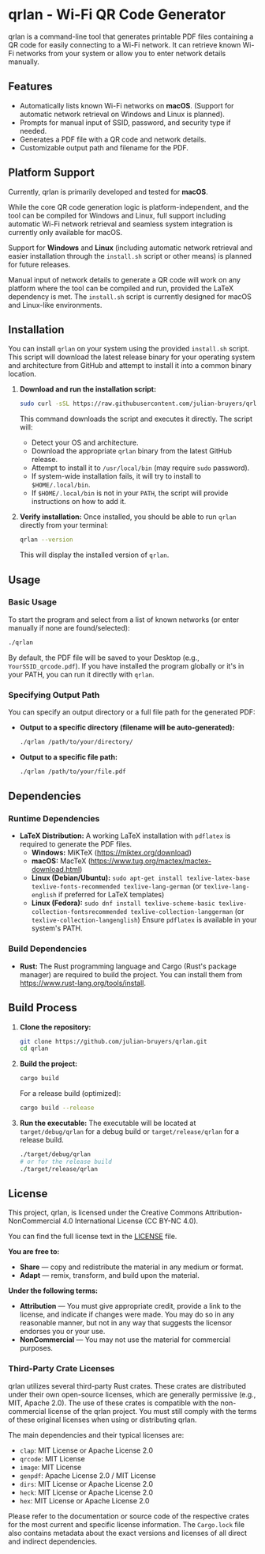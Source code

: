 # qrlan - Wi-Fi QR Code Generator

qrlan is a command-line tool that generates printable PDF files containing a QR code for easily connecting to a Wi-Fi network. It can retrieve known Wi-Fi networks from your system or allow you to enter network details manually.

## Features

*   Automatically lists known Wi-Fi networks on **macOS**. (Support for automatic network retrieval on Windows and Linux is planned).
*   Prompts for manual input of SSID, password, and security type if needed.
*   Generates a PDF file with a QR code and network details.
*   Customizable output path and filename for the PDF.

## Platform Support

Currently, qrlan is primarily developed and tested for **macOS**.

While the core QR code generation logic is platform-independent, and the tool can be compiled for Windows and Linux, full support including automatic Wi-Fi network retrieval and seamless system integration is currently only available for macOS.

Support for **Windows** and **Linux** (including automatic network retrieval and easier installation through the `install.sh` script or other means) is planned for future releases.

Manual input of network details to generate a QR code will work on any platform where the tool can be compiled and run, provided the LaTeX dependency is met. The `install.sh` script is currently designed for macOS and Linux-like environments.

## Installation

You can install `qrlan` on your system using the provided `install.sh` script. This script will download the latest release binary for your operating system and architecture from GitHub and attempt to install it into a common binary location.

1.  **Download and run the installation script:**
    ```bash
    sudo curl -sSL https://raw.githubusercontent.com/julian-bruyers/qrlan-cli/main/install.sh | bash
    ```
    This command downloads the script and executes it directly. The script will:
    *   Detect your OS and architecture.
    *   Download the appropriate `qrlan` binary from the latest GitHub release.
    *   Attempt to install it to `/usr/local/bin` (may require `sudo` password).
    *   If system-wide installation fails, it will try to install to `$HOME/.local/bin`.
    *   If `$HOME/.local/bin` is not in your `PATH`, the script will provide instructions on how to add it.

2.  **Verify installation:**
    Once installed, you should be able to run `qrlan` directly from your terminal:
    ```bash
    qrlan --version
    ```
    This will display the installed version of `qrlan`.

## Usage

### Basic Usage
To start the program and select from a list of known networks (or enter manually if none are found/selected):
```bash
./qrlan
```
By default, the PDF file will be saved to your Desktop (e.g., `YourSSID_qrcode.pdf`). If you have installed the program globally or it's in your PATH, you can run it directly with `qrlan`.

### Specifying Output Path
You can specify an output directory or a full file path for the generated PDF:

*   **Output to a specific directory (filename will be auto-generated):**
    ```bash
    ./qrlan /path/to/your/directory/
    ```
*   **Output to a specific file path:**
    ```bash
    ./qrlan /path/to/your/file.pdf
    ```

## Dependencies

### Runtime Dependencies
*   **LaTeX Distribution:** A working LaTeX installation with `pdflatex` is required to generate the PDF files.
    *   **Windows:** MiKTeX (<https://miktex.org/download>)
    *   **macOS:** MacTeX (<https://www.tug.org/mactex/mactex-download.html>)
    *   **Linux (Debian/Ubuntu):** `sudo apt-get install texlive-latex-base texlive-fonts-recommended texlive-lang-german` (or `texlive-lang-english` if preferred for LaTeX templates)
    *   **Linux (Fedora):** `sudo dnf install texlive-scheme-basic texlive-collection-fontsrecommended texlive-collection-langgerman` (or `texlive-collection-langenglish`)
    Ensure `pdflatex` is available in your system's PATH.

### Build Dependencies
*   **Rust:** The Rust programming language and Cargo (Rust's package manager) are required to build the project. You can install them from <https://www.rust-lang.org/tools/install>.

## Build Process

1.  **Clone the repository:**
    ```bash
    git clone https://github.com/julian-bruyers/qrlan.git
    cd qrlan
    ```
2.  **Build the project:**
    ```bash
    cargo build
    ```
    For a release build (optimized):
    ```bash
    cargo build --release
    ```
3.  **Run the executable:**
    The executable will be located at `target/debug/qrlan` for a debug build or `target/release/qrlan` for a release build.
    ```bash
    ./target/debug/qrlan
    # or for the release build
    ./target/release/qrlan
    ```

## License

This project, qrlan, is licensed under the Creative Commons Attribution-NonCommercial 4.0 International License (CC BY-NC 4.0).

You can find the full license text in the [LICENSE](LICENSE) file.

**You are free to:**
*   **Share** — copy and redistribute the material in any medium or format.
*   **Adapt** — remix, transform, and build upon the material.

**Under the following terms:**
*   **Attribution** — You must give appropriate credit, provide a link to the license, and indicate if changes were made. You may do so in any reasonable manner, but not in any way that suggests the licensor endorses you or your use.
*   **NonCommercial** — You may not use the material for commercial purposes.

### Third-Party Crate Licenses

qrlan utilizes several third-party Rust crates. These crates are distributed under their own open-source licenses, which are generally permissive (e.g., MIT, Apache 2.0). The use of these crates is compatible with the non-commercial license of the qrlan project. You must still comply with the terms of these original licenses when using or distributing qrlan.

The main dependencies and their typical licenses are:
*   `clap`: MIT License or Apache License 2.0
*   `qrcode`: MIT License
*   `image`: MIT License
*   `genpdf`: Apache License 2.0 / MIT License
*   `dirs`: MIT License or Apache License 2.0
*   `heck`: MIT License or Apache License 2.0
*   `hex`: MIT License or Apache License 2.0

Please refer to the documentation or source code of the respective crates for the most current and specific license information. The `Cargo.lock` file also contains metadata about the exact versions and licenses of all direct and indirect dependencies.
